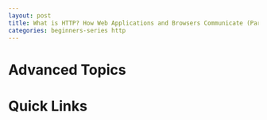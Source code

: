 ```yaml
---
layout: post
title: What is HTTP? How Web Applications and Browsers Communicate (Part II)
categories: beginners-series http
---
```


# Advanced Topics


# Quick Links 

